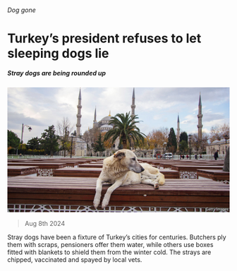 ###### Dog gone

# Turkey’s president refuses to let sleeping dogs lie 

##### Stray dogs are being rounded up 

![image](images/20240810_EUP002.jpg) 

> Aug 8th 2024 

Stray dogs have been a fixture of Turkey’s cities for centuries. Butchers ply them with scraps, pensioners offer them water, while others use boxes fitted with blankets to shield them from the winter cold. The strays are chipped, vaccinated and spayed by local vets.


